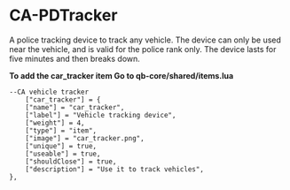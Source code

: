 # CA-PDTracker
A police tracking device to track any vehicle. The device can only be used near the vehicle, and is valid for the police rank only. The device lasts for five minutes and then breaks down.

**To add the car_tracker item 
Go to qb-core/shared/items.lua**

``` 
--CA vehicle tracker
    ["car_tracker"] = {
    ["name"] = "car_tracker",
    ["label"] = "Vehicle tracking device",
    ["weight"] = 4,
    ["type"] = "item",
    ["image"] = "car_tracker.png",
    ["unique"] = true,
    ["useable"] = true,
    ["shouldClose"] = true,
    ["description"] = "Use it to track vehicles",
},

```
